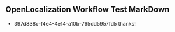 ## OpenLocalization Workflow Test MarkDown
* 397d838c-f4e4-4e14-a10b-765dd5957fd5 thanks!

<!--HONumber=Feb17_HO2-->


